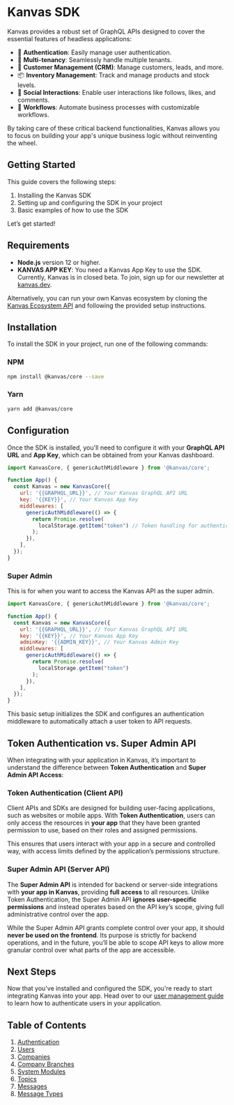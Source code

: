 # Kanvas SDK

Kanvas provides a robust set of GraphQL APIs designed to cover the essential features of headless applications:

- 🔐 **Authentication**: Easily manage user authentication.
- 🏢 **Multi-tenancy**: Seamlessly handle multiple tenants.
- 👥 **Customer Management (CRM)**: Manage customers, leads, and more.
- 📦 **Inventory Management**: Track and manage products and stock levels.
- 🤝 **Social Interactions**: Enable user interactions like follows, likes, and comments.
- 🔄 **Workflows**: Automate business processes with customizable workflows.

By taking care of these critical backend functionalities, Kanvas allows you to focus on building your app's unique business logic without reinventing the wheel.

## Getting Started

This guide covers the following steps:

1. Installing the Kanvas SDK
2. Setting up and configuring the SDK in your project
3. Basic examples of how to use the SDK

Let’s get started!


## Requirements

- **Node.js** version 12 or higher.
- **KANVAS APP KEY**: You need a Kanvas App Key to use the SDK. Currently, Kanvas is in closed beta. To join, sign up for our newsletter at [kanvas.dev](https://kanvas.dev).

Alternatively, you can run your own Kanvas ecosystem by cloning the [Kanvas Ecosystem API](https://github.com/bakaphp/kanvas-ecosystem-api) and following the provided setup instructions.


## Installation

To install the SDK in your project, run one of the following commands:

### NPM
```bash
npm install @kanvas/core --save
```

### Yarn
```bash
yarn add @kanvas/core
```


## Configuration

Once the SDK is installed, you'll need to configure it with your **GraphQL API URL** and **App Key**, which can be obtained from your Kanvas dashboard.

```js
import KanvasCore, { genericAuthMiddleware } from '@kanvas/core';

function App() {
  const Kanvas = new KanvasCore({
    url: '{{GRAPHQL_URL}}', // Your Kanvas GraphQL API URL
    key: '{{KEY}}', // Your Kanvas App Key
    middlewares: [
      genericAuthMiddleware(() => {
        return Promise.resolve(
          localStorage.getItem("token") // Token handling for authentication
        );
      }),
    ],
  });
}
```

### Super Admin
This is for when you want to access the Kanvas API as the super admin.

```js
import KanvasCore, { genericAuthMiddleware } from '@kanvas/core';

function App() {
  const Kanvas = new KanvasCore({
    url: '{{GRAPHQL_URL}}', // Your Kanvas GraphQL API URL
    key: '{{KEY}}', // Your Kanvas App Key
    adminKey: '{{ADMIN_KEY}}', // Your Kanvas Admin Key
    middlewares: [
      genericAuthMiddleware(() => {
        return Promise.resolve(
          localStorage.getItem("token")
        );
      }),
    ],
  });
}
```

This basic setup initializes the SDK and configures an authentication middleware to automatically attach a user token to API requests.

## Token Authentication vs. Super Admin API

When integrating with your application in Kanvas, it’s important to understand the difference between **Token Authentication** and **Super Admin API Access**:

### **Token Authentication** (Client API)

Client APIs and SDKs are designed for building user-facing applications, such as websites or mobile apps. With **Token Authentication**, users can only access the resources in **your app** that they have been granted permission to use, based on their roles and assigned permissions.

This ensures that users interact with your app in a secure and controlled way, with access limits defined by the application’s permissions structure.

### **Super Admin API** (Server API)

The **Super Admin API** is intended for backend or server-side integrations with **your app in Kanvas**, providing **full access** to all resources. Unlike Token Authentication, the Super Admin API **ignores user-specific permissions** and instead operates based on the API key’s scope, giving full administrative control over the app.

While the Super Admin API grants complete control over your app, it should **never be used on the frontend**. Its purpose is strictly for backend operations, and in the future, you’ll be able to scope API keys to allow more granular control over what parts of the app are accessible.


## Next Steps

Now that you've installed and configured the SDK, you're ready to start integrating Kanvas into your app. Head over to our [user management guide](./auth.md#sign-up) to learn how to authenticate users in your application.


## Table of Contents

1. [Authentication](./auth.md)
2. [Users](./users.md)
3. [Companies](./companies.md)
4. [Company Branches](./companies-branches.md)
5. [System Modules](./system-modules.md)
6. [Topics](./topics.md)
7. [Messages](./messages.md)
8. [Message Types](./messages-types.md)
